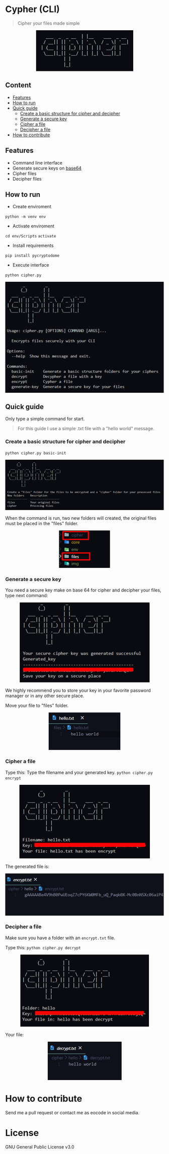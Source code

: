# Cypher (CLI)<!-- omit in toc -->

> Cipher your files made simple

<div align="center">
  <img src="img/cipher.png">
</div>

## Content<!-- omit in toc -->
- [Features](#features)
- [How to run](#how-to-run)
- [Quick guide](#quick-guide)
  - [Create a basic structure for cipher and decipher](#create-a-basic-structure-for-cipher-and-decipher)
  - [Generate a secure key](#generate-a-secure-key)
  - [Cipher a file](#cipher-a-file)
  - [Decipher a file](#decipher-a-file)
- [How to contribute](#how-to-contribute)

## Features
* Command line interface
* Generate secure keys on [base64](https://en.wikipedia.org/wiki/Base64)
* Cipher files
* Decipher files

## How to run

* Create enviroment

`python -m venv env`

* Activate enviroment

`cd env/Scripts`
`activate`

* Install requirements

`pip install pycryptodome`

* Execute interface

`python cipher.py`

<div align="center">
  <img src="img/1.png">
</div>

## Quick guide

Only type a simple command for start.

> For this guide I use a simple .txt file with a "hello world" message.

### Create a basic structure for cipher and decipher

`python cipher.py basic-init`

<div align="center">
  <img src="img/2.png">
</div>

When the command is run, two new folders will created, the original files must be placed in the "files" folder.

<div align="center">
  <img src="img/3.png">
</div>

### Generate a secure key

You need a secure key make on base 64 for cipher and decipher your files, type next command:

<div align="center">
  <img src="img/4.png">
</div>

We highly recommend you to store your key in your favorite password manager or in any other secure place.

Move your file to "files" folder.

<div align="center">
  <img src="img/5.png">
</div>


### Cipher a file

Type this:
Type the filename and your generated key.
`python cipher.py encrypt`

<div align="center">
  <img src="img/6.png">
</div>

The generated file is:

<div align="center">
  <img src="img/7.png">
</div>

### Decipher a file

Make sure you have a folder with an `encrypt.txt` file.

Type this:
``python cipher.py decrypt``

<div align="center">
  <img src="img/9.png">
</div>

Your file:

<div align="center">
  <img src="img/10.png">
</div>

# How to contribute
Send me a pull request or contact me as eocode in social media.

# License
GNU General Public License v3.0